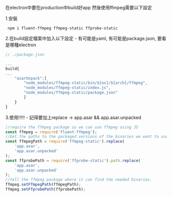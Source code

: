 在electron中要在production中build好app
然後使用ffmpeg需要以下設定

1.安裝
```
 npm i fluent-ffmpeg ffmpeg-static ffprobe-static
```

2.在build設定檔案中加入以下設定
    - 有可能是yaml, 有可能是package.json, 要看是哪種electron

```js
// ./package.json

...
build{
...
    "asarUnpack":[
        "node_modules/ffmpeg-static/bin/${os}/${arch}/ffmpeg",
        "node_modules/ffmpeg-static/index.js",
        "node_modules/ffmpeg-static/package.json"
        ]
    }
}
```

3.使用!!!!!
    - 記得要加上replace -> app.asar && app.asar.unpacked
```js
//require the ffmpeg package so we can use ffmpeg using JS
const ffmpeg = require('fluent-ffmpeg');
//Get the paths to the packaged versions of the binaries we want to use
const ffmpegPath = require('ffmpeg-static').replace(
    'app.asar',
    'app.asar.unpacked'
);
const ffprobePath = require('ffprobe-static').path.replace(
    'app.asar',
    'app.asar.unpacked'
);
//tell the ffmpeg package where it can find the needed binaries.
ffmpeg.setFfmpegPath(ffmpegPath);
ffmpeg.setFfprobePath(ffprobePath);

```
